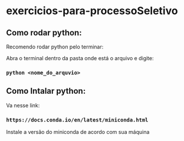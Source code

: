 # exercicios-para-processoSeletivo

## Como rodar python:

Recomendo rodar python pelo terminar:

Abra o terminal dentro da pasta onde está o arquivo e digite:
### `python <nome_do_arquvio>`

## Como Intalar python:

Va nesse link:

### `https://docs.conda.io/en/latest/miniconda.html`

Instale a versão do miniconda de acordo com sua máquina
